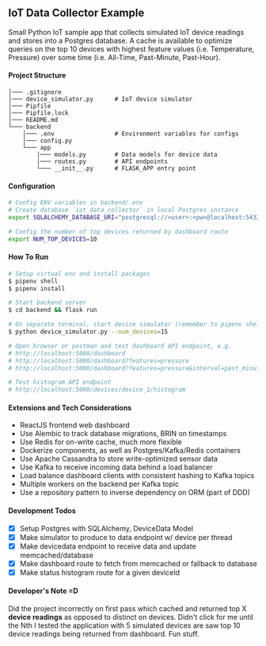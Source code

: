 ## IoT Data Collector Example

Small Python IoT sample app that collects simulated IoT device readings and stores into a Postgres database. A cache is available to optimize queries on the top 10 devices with highest feature values (i.e. Temperature, Pressure) over some time (i.e. All-Time, Past-Minute, Past-Hour).

#### Project Structure
```
│─── .gitignore
│─── device_simulator.py      # IoT device simulator
│─── Pipfile
│─── Pipfile.lock
│─── README.md
└─── backend
    │─── .env                 # Environment variables for configs
    │─── config.py            
    └─── app
        |─── models.py        # Data models for device data
        |─── routes.py        # API endpoints
        └─── __init__.py      # FLASK_APP entry point
```

#### Configuration

```bash
# Config ENV variables in backend/.env
# Create database `iot_data_collector` in local Postgres instance
export SQLALCHEMY_DATABASE_URI="postgresql://<user>:<pw>@localhost:5432/<database>"

# Config the number of top devices returned by dashboard route
export NUM_TOP_DEVICES=10
```

#### How To Run

```bash
# Setup virtual env and install packages
$ pipenv shell
$ pipenv install

# Start backend server
$ cd backend && flask run

# On separate terminal, start device simulator (remember to pipenv shell)
$ python device_simulator.py --num_devices=15

# Open browser or postman and test dashboard API endpoint, e.g.
# http://localhost:5000/dashboard
# http://localhost:5000/dashboard?features=pressure
# http://localhost:5000/dashboard?features=pressure&interval=past_minute

# Test histogram API endpoint
# http://localhost:5000/devices/device_1/histogram
```

#### Extensions and Tech Considerations
* ReactJS frontend web dashboard
* Use Alembic to track database migrations, BRIN on timestamps
* Use Redis for on-write cache, much more flexible
* Dockerize components, as well as Postgres/Kafka/Redis containers
* Use Apache Cassandra to store write-optimized sensor data
* Use Kafka to receive incoming data behind a load balancer
* Load balance dashboard clients with consistent hashing to Kafka topics
* Multiple workers on the backend per Kafka topic
* Use a repository pattern to inverse dependency on ORM (part of DDD)

#### Development Todos
- [x] Setup Postgres with SQLAlchemy, DeviceData Model
- [x] Make simulator to produce to data endpoint w/ device per thread
- [x] Make devicedata endpoint to receive data and update memcached/database
- [x] Make dashboard route to fetch from memcached or fallback to database
- [x] Make status histogram route for a given deviceId

#### Developer's Note =D

Did the project incorrectly on first pass which cached and returned top X __device readings__ as opposed to distinct on devices. Didn't click for me until the Nth I tested the application with 5 simulated devices are saw top 10 device readings being returned from dashboard. Fun stuff.
